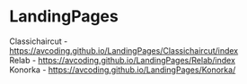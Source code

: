 # LandingPages

Classichaircut - https://avcoding.github.io/LandingPages/Classichaircut/index   <br/>
Relab - https://avcoding.github.io/LandingPages/Relab/index   <br/>
Konorka - https://avcoding.github.io/LandingPages/Konorka/
